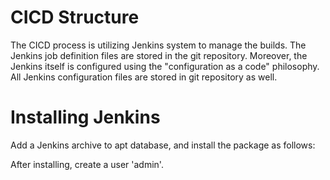 CICD Structure
==============

The CICD process is utilizing Jenkins system to manage the builds. The Jenkins job definition files
are stored in the git repository. Moreover, the Jenkins itself is configured using the 
"configuration as a code" philosophy. All Jenkins configuration files are stored in git repository
as well.

Installing Jenkins
==================

Add a Jenkins archive to apt database, and install the package as follows:



After installing, create a user 'admin'.

